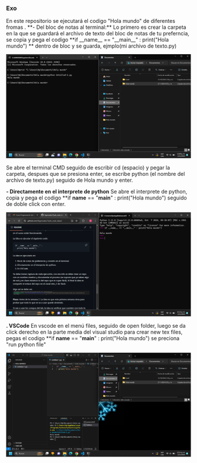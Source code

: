 ### Exo
<p>
En este repositorio se ejecutará el codigo "Hola mundo" de diferentes fromas .
**- Del bloc de notas al terminal:**
Lo primero es crear la carpeta en la que se guardará el archivo de texto del bloc de notas de tu preferncia, se copia y pega  el codigo **if __name__ == "__main__" :  print("Hola mundo")
** dentro de bloc  y se guarda, ejmplo(mi archivo de texto.py)

[![BLOC](https://github.com/CarlosPinto-g/Exo/blob/main/Block%20de%20Notas/Captura%20de%20pantalla%202024-11-02%20230949.png?raw=true "BLOC")](https://github.com/CarlosPinto-g/Exo/blob/main/Block%20de%20Notas/Captura%20de%20pantalla%202024-11-02%20230949.png?raw=true "BLOC")

Se abre el terminal CMD seguido de escribir cd (espacio) y pegar la carpeta, despues que se presiona enter,  se escribe python (el nombre del archivo de texto.py) seguido de Hola mundo y enter.



**- Directamente en el interprete de python**
Se abre el interprete de python, copia y pega el codigo **if __name__ == "__main__" :  print("Hola mundo") seguido de doble click con enter.

[![python](https://github.com/CarlosPinto-g/Exo/blob/main/Python/Captura%20de%20pantalla%202024-11-02%20231242.png?raw=true "python")](https://github.com/CarlosPinto-g/Exo/blob/main/Python/Captura%20de%20pantalla%202024-11-02%20231242.png?raw=true "python")


**. VSCode**
En vscode  en el menú files, seguido de open folder, luego se da click derecho en la parte media del visual studio para crear new tex files, pegas el codigo **if __name__ == "__main__" :  print("Hola mundo") se preciona "run python file"

[![VSCode](https://github.com/CarlosPinto-g/Exo/blob/main/VSCode/Captura%20de%20pantalla%202024-11-02%20231415.png?raw=true "VSCode")](https://github.com/CarlosPinto-g/Exo/blob/main/VSCode/Captura%20de%20pantalla%202024-11-02%20231415.png?raw=true "VSCode")

